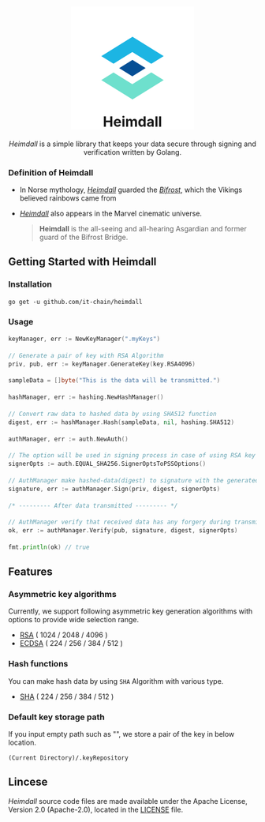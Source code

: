 <p align="center"> 
<img src="./logo.png" width="250" height="250" />
</p>

<h1 align="center" style="margin-top:-50px">Heimdall</h1>

<p align="center"><i>Heimdall</i> is a simple library that keeps your data secure through signing and verification written by Golang.</p>

### Definition of Heimdall

- In Norse mythology, *[Heimdall](https://en.wikipedia.org/wiki/Heimdallr)* guarded the [*Bifrost*](https://en.wikipedia.org/wiki/Bifröst), which the Vikings believed rainbows came from

- *[Heimdall](http://marvelcinematicuniverse.wikia.com/wiki/Heimdall)* also appears in the Marvel cinematic universe.

  > **Heimdall** is the all-seeing and all-hearing Asgardian and former guard of the Bifrost Bridge.



## Getting Started with Heimdall

### Installation

```
go get -u github.com/it-chain/heimdall
```

### Usage

```Go
keyManager, err := NewKeyManager(".myKeys")

// Generate a pair of key with RSA Algorithm
priv, pub, err := keyManager.GenerateKey(key.RSA4096)

sampleData = []byte("This is the data will be transmitted.")

hashManager, err := hashing.NewHashManager()

// Convert raw data to hashed data by using SHA512 function
digest, err := hashManager.Hash(sampleData, nil, hashing.SHA512)

authManager, err := auth.NewAuth()

// The option will be used in signing process in case of using RSA key
signerOpts := auth.EQUAL_SHA256.SignerOptsToPSSOptions()

// AuthManager make hashed-data(digest) to signature with the generated private key
signature, err := authManager.Sign(priv, digest, signerOpts)

/* --------- After data transmitted --------- */

// AuthManager verify that received data has any forgery during transmitting process
ok, err := authManager.Verify(pub, signature, digest, signerOpts)

fmt.println(ok) // true
```

## Features 

### Asymmetric key algorithms

Currently, we support following asymmetric key generation algorithms with options to provide wide selection range.
- [RSA](https://en.wikipedia.org/wiki/RSA) ( 1024 / 2048 / 4096 )
- [ECDSA](https://en.wikipedia.org/wiki/ECDSA) ( 224 / 256 / 384 / 512 )

### Hash functions

You can make hash data by using `SHA` Algorithm with various type.

- [SHA](https://en.wikipedia.org/wiki/Secure_Hash_Algorithms) ( 224 / 256 / 384 / 512 )

### Default key storage path
If you input empty path such as "", we store a pair of the key in below location.

```
(Current Directory)/.keyRepository
```

## Lincese

*Heimdall* source code files are made available under the Apache License, Version 2.0 (Apache-2.0), located in the [LICENSE](LICENSE) file.

